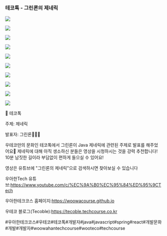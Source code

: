 ### 테코톡 - 그린론의 제네릭

![](001.png)

![](002.png)

![](003.png)

![](004.png)

![](005.png)

![](006.png)

![](007.png)

![](008.png)

![](009.png)

![](010.png)

📮 테코톡

주제: 제네릭

발표자: 그린론🙋🏻‍♀️

우테코만의 문화인 테코톡에서 그린론이 Java 제네릭에 관련된 주제로 발표를 해주었어요👏 제네릭에 대해 아직 생소하신 분들은 영상을 시청하시는 것을 강력 추천합니다! 10분 남짓한 길이라 부담없이 편하게 들으실 수 있어요!

 영상은 유튜브에 "그린론의 제네릭"으로 검색하시면 찾아보실 수 있습니다


우아한Tech 유튜브:https://www.youtube.com/c/%EC%9A%B0%EC%95%84%ED%95%9CTech

우아한테크코스 홈페이지:https://woowacourse.github.io

우테코 블로그(Tecoble):https://tecoble.techcourse.co.kr

#우아한테크코스#우테코#테코톡#개발자#java#javascript#spring#react#개발문화#개발#개발자#woowahantechcourse#wooteco#techcourse